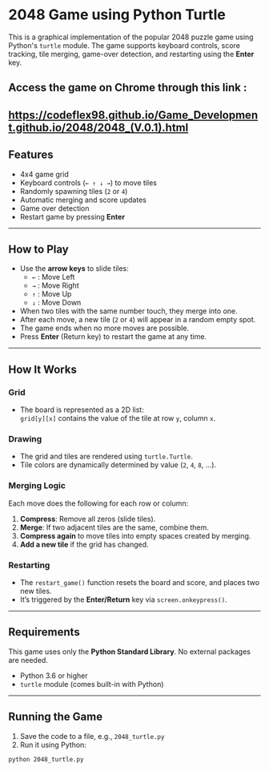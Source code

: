 # 2048 Game using Python Turtle

This is a graphical implementation of the popular 2048 puzzle game using Python's `turtle` module. The game supports keyboard controls, score tracking, tile merging, game-over detection, and restarting using the **Enter** key.

## Access the game on Chrome through this link :
https://codeflex98.github.io/Game_Development.github.io/2048/2048_(V.0.1).html
---

## Features

- 4x4 game grid
- Keyboard controls (`← ↑ ↓ →`) to move tiles
- Randomly spawning tiles (`2` or `4`)
- Automatic merging and score updates
- Game over detection
- Restart game by pressing **Enter**

---

## How to Play

- Use the **arrow keys** to slide tiles:
  - `←` : Move Left
  - `→` : Move Right
  - `↑` : Move Up
  - `↓` : Move Down
- When two tiles with the same number touch, they merge into one.
- After each move, a new tile (`2` or `4`) will appear in a random empty spot.
- The game ends when no more moves are possible.
- Press **Enter** (Return key) to restart the game at any time.

---

## How It Works

### Grid

- The board is represented as a 2D list:  
  `grid[y][x]` contains the value of the tile at row `y`, column `x`.

### Drawing

- The grid and tiles are rendered using `turtle.Turtle`.
- Tile colors are dynamically determined by value (`2`, `4`, `8`, ...).

### Merging Logic

Each move does the following for each row or column:
1. **Compress**: Remove all zeros (slide tiles).
2. **Merge**: If two adjacent tiles are the same, combine them.
3. **Compress again** to move tiles into empty spaces created by merging.
4. **Add a new tile** if the grid has changed.

### Restarting

- The `restart_game()` function resets the board and score, and places two new tiles.
- It’s triggered by the **Enter/Return** key via `screen.onkeypress()`.

---

## Requirements

This game uses only the **Python Standard Library**. No external packages are needed.

- Python 3.6 or higher
- `turtle` module (comes built-in with Python)

---

## Running the Game

1. Save the code to a file, e.g., `2048_turtle.py`
2. Run it using Python:

```bash
python 2048_turtle.py
